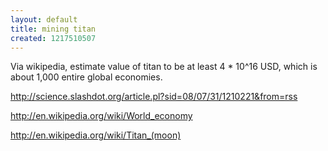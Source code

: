 ```yaml
---
layout: default
title: mining titan
created: 1217510507
---
```

Via wikipedia, estimate value of titan to be at least 4 * 10^16 USD, which is about 1,000 entire global  economies.

http://science.slashdot.org/article.pl?sid=08/07/31/1210221&from=rss

http://en.wikipedia.org/wiki/World_economy 

http://en.wikipedia.org/wiki/Titan_(moon)



